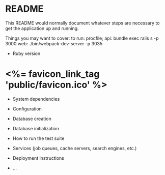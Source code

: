 # README

This README would normally document whatever steps are necessary to get the
application up and running.

Things you may want to cover:
to run:
procfile;
api: bundle exec rails s -p 3000
web: ./bin/webpack-dev-server -p 3035
* Ruby version
# <%= favicon_link_tag 'public/favicon.ico' %>

* System dependencies

* Configuration

* Database creation

* Database initialization

* How to run the test suite

* Services (job queues, cache servers, search engines, etc.)

* Deployment instructions

* ...

